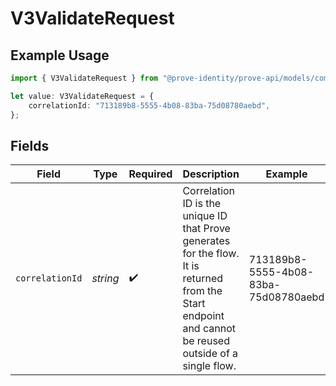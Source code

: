 # V3ValidateRequest

## Example Usage

```typescript
import { V3ValidateRequest } from "@prove-identity/prove-api/models/components";

let value: V3ValidateRequest = {
    correlationId: "713189b8-5555-4b08-83ba-75d08780aebd",
};
```

## Fields

| Field                                                                                                                                                    | Type                                                                                                                                                     | Required                                                                                                                                                 | Description                                                                                                                                              | Example                                                                                                                                                  |
| -------------------------------------------------------------------------------------------------------------------------------------------------------- | -------------------------------------------------------------------------------------------------------------------------------------------------------- | -------------------------------------------------------------------------------------------------------------------------------------------------------- | -------------------------------------------------------------------------------------------------------------------------------------------------------- | -------------------------------------------------------------------------------------------------------------------------------------------------------- |
| `correlationId`                                                                                                                                          | *string*                                                                                                                                                 | :heavy_check_mark:                                                                                                                                       | Correlation ID is the unique ID that Prove generates for the flow. It is returned from the Start endpoint and cannot be reused outside of a single flow. | 713189b8-5555-4b08-83ba-75d08780aebd                                                                                                                     |